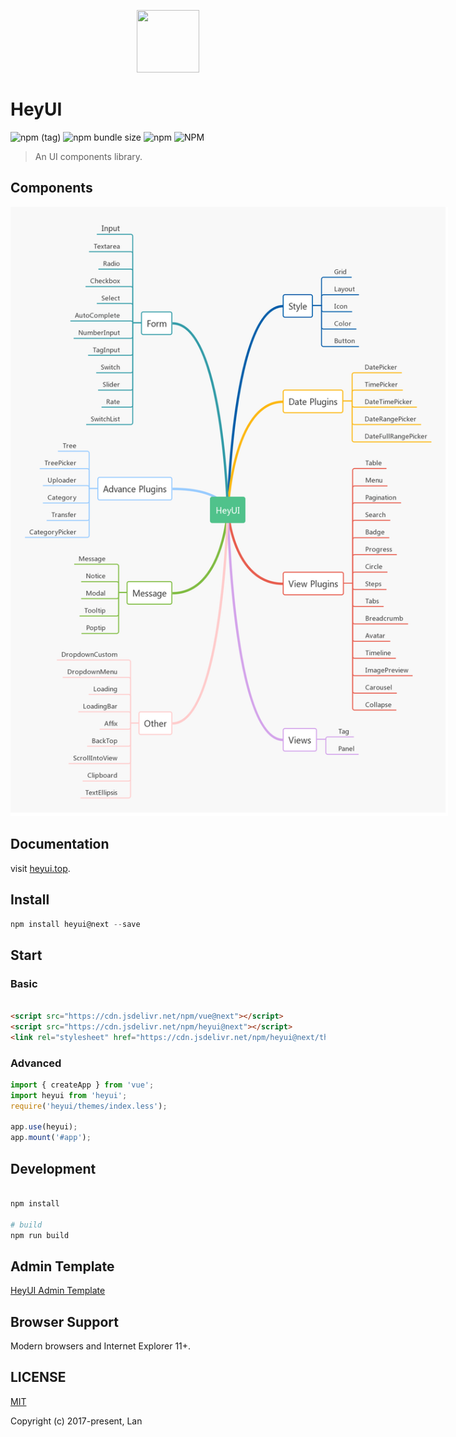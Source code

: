 <p align="center">
  <img height="100"  width="100" src="https://www.heyui.top/static/images/logo.png"/>
</p>

# HeyUI

![npm (tag)](https://img.shields.io/npm/v/heyui/next)
![npm bundle size](https://img.shields.io/bundlephobia/minzip/heyui)
![npm](https://img.shields.io/npm/dm/heyui)
![NPM](https://img.shields.io/npm/l/heyui)

> An UI components library.

## Components

<img src="./mindmap.png" style="max-width: 700px"/>

## Documentation

visit [heyui.top](http://v2.heyui.top).

## Install

```js
npm install heyui@next --save
```

## Start

### Basic

```html

<script src="https://cdn.jsdelivr.net/npm/vue@next"></script>
<script src="https://cdn.jsdelivr.net/npm/heyui@next"></script>
<link rel="stylesheet" href="https://cdn.jsdelivr.net/npm/heyui@next/themes/index.css"></link>

```
### Advanced

```js
import { createApp } from 'vue';
import heyui from 'heyui';
require('heyui/themes/index.less');

app.use(heyui);
app.mount('#app');
```

## Development

```sh

npm install

# build
npm run build

```

## Admin Template

[HeyUI Admin Template](http://admin.heyui.top)

## Browser Support

Modern browsers and Internet Explorer 11+.

## LICENSE

[MIT](https://opensource.org/licenses/MIT)

Copyright (c) 2017-present, Lan

